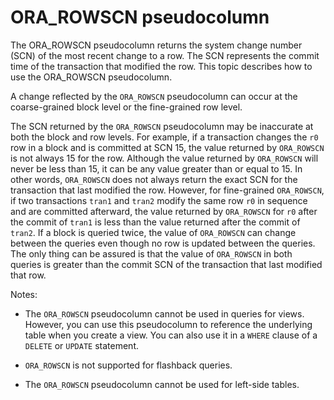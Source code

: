 # ORA_ROWSCN pseudocolumn

The ORA_ROWSCN pseudocolumn returns the system change number (SCN) of the most recent change to a row. The SCN represents the commit time of the transaction that modified the row. This topic describes how to use the ORA_ROWSCN pseudocolumn.

A change reflected by the `ORA_ROWSCN` pseudocolumn can occur at the coarse-grained block level or the fine-grained row level.

The SCN returned by the `ORA_ROWSCN` pseudocolumn may be inaccurate at both the block and row levels. For example, if a transaction changes the `r0` row in a block and is committed at SCN 15, the value returned by `ORA_ROWSCN` is not always 15 for the row. Although the value returned by `ORA_ROWSCN` will never be less than 15, it can be any value greater than or equal to 15. In other words, `ORA_ROWSCN` does not always return the exact SCN for the transaction that last modified the row. However, for fine-grained `ORA_ROWSCN`, if two transactions `tran1` and `tran2` modify the same row `r0` in sequence and are committed afterward, the value returned by `ORA_ROWSCN` for `r0` after the commit of `tran1` is less than the value returned after the commit of `tran2`. If a block is queried twice, the value of `ORA_ROWSCN` can change between the queries even though no row is updated between the queries. The only thing can be assured is that the value of `ORA_ROWSCN` in both queries is greater than the commit SCN of the transaction that last modified that row.

Notes:

* The `ORA_ROWSCN` pseudocolumn cannot be used in queries for views. However, you can use this pseudocolumn to reference the underlying table when you create a view. You can also use it in a `WHERE` clause of a `DELETE` or `UPDATE` statement.

* `ORA_ROWSCN` is not supported for flashback queries.

* The `ORA_ROWSCN` pseudocolumn cannot be used for left-side tables.
